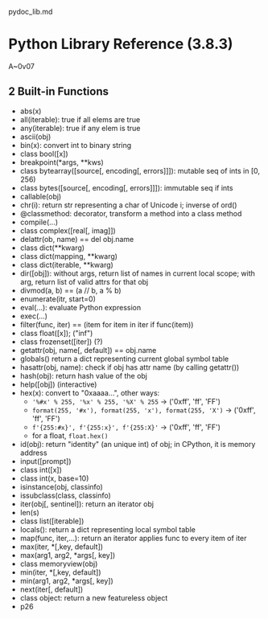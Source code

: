 pydoc_lib.md

Python Library Reference (3.8.3)
================================================================================

A~0v07

2 Built-in Functions
--------------------------------------------------------------------------------

- abs(x)
- all(iterable): true if all elems are true
- any(iterable): true if any elem is true
- ascii(obj)
- bin(x): convert int to binary string
- class bool([x])
- breakpoint(*args, **kws)
- class bytearray([source[, encoding[, errors]]]): mutable seq of ints in [0, 256)
- class bytes([source[, encoding[, errors]]]): immutable seq if ints
- callable(obj)
- chr(i): return str representing a char of Unicode i; inverse of ord()
- @classmethod: decorator, transform a method into a class method
- compile(...)
- class complex([real[, imag]])
- delattr(ob, name) == del obj.name
- class dict(**kwarg)
- class dict(mapping, **kwarg)
- class dict(iterable, **kwarg)
- dir([obj]): without args, return list of names in current local scope; with arg, return list of valid attrs for that obj
- divmod(a, b) == (a // b, a % b)
- enumerate(itr, start=0)
- eval(...): evaluate Python expression
- exec(...)
- filter(func, iter) == (item for item in iter if func(item))
- class float([x]); ("inf")
- class frozenset([iter]) (?)
- getattr(obj, name[, default]) == obj.name
- globals() return a dict representing current global symbol table
- hasattr(obj, name): check if obj has attr name (by calling getattr())
- hash(obj): return hash value of the obj
- help([obj]) (interactive)
- hex(x): convert to "0xaaaa...", other ways:
  - `'%#x' % 255, '%x' % 255, '%X' % 255` -> ('0xff', 'ff', 'FF')
  - `format(255, '#x'), format(255, 'x'), format(255, 'X')` -> ('0xff', 'ff', 'FF')
  - `f'{255:#x}', f'{255:x}', f'{255:X}'` -> ('0xff', 'ff', 'FF')
  - for a float, `float.hex()`
- id(obj): return "identity" (an unique int) of obj; in CPython, it is memory address
- input([prompt])
- class int([x])
- class int(x, base=10)
- isinstance(obj, classinfo)
- issubclass(class, classinfo)
- iter(obj[, sentinel]): return an iterator obj
- len(s)
- class list([iterable])
- locals(): return a dict representing local symbol table
- map(func, iter,...): return an iterator applies func to every item of iter
- max(iter, *[,key, default])
- max(arg1, arg2, *args[, key])
- class memoryview(obj)
- min(iter, *[,key, default])
- min(arg1, arg2, *args[, key])
- next(iter[, default])
- class object: return a new featureless object
- p26